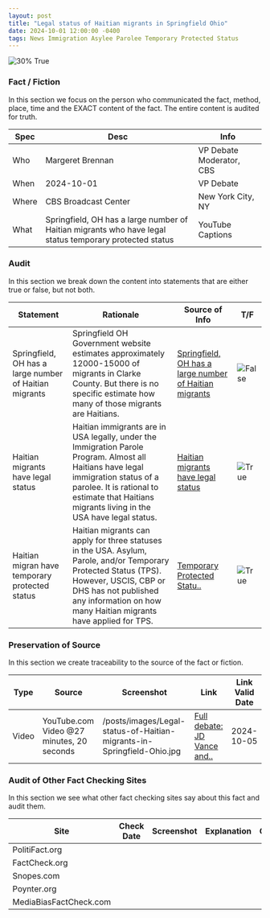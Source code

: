 ```yaml
---
layout: post
title: "Legal status of Haitian migrants in Springfield Ohio"
date: 2024-10-01 12:00:00 -0400
tags: News Immigration Asylee Parolee Temporary Protected Status
---
```


![30% True](/assets/images/30.jpg)

### Fact / Fiction

In this section we focus on the person who communicated the fact, method, place, time and the EXACT content of the fact. The entire content is audited for truth.

| Spec | Desc | Info | 
| ----------- | ----------- | ----------- |
| Who | Margeret Brennan | VP Debate Moderator, CBS | 
| When | 2024-10-01 | VP Debate | 
| Where | CBS Broadcast Center | New York City, NY | 
| What | Springfield, OH has a large number of Haitian migrants who have legal status temporary protected status | YouTube Captions | 

### Audit

In this section we break down the content into statements that are either true or false, but not both.

| Statement | Rationale | Source of Info | T/F | 
| ----------- | ----------- | ----------- | ----------- |
| Springfield, OH has a large number of Haitian migrants | Springfield OH Government website estimates approximately 12000-15000 of migrants in Clarke County. But there is no specific estimate how many of those migrants are Haitians. | [Springfield, OH has a large number of Haitian migrants](https://springfieldohio.gov/immigration-faqs/) | ![False](/assets/images/false.png) | 
| Haitian migrants have legal status | Haitian immigrants are in USA legally, under the Immigration Parole Program. Almost all Haitians have legal immigration status of a parolee. It is rational to estimate that Haitians migrants living in the USA have legal status. | [Haitian migrants have legal status](https://springfieldohio.gov/immigration-faqs/) | ![True](/assets/images/true.png) | 
| Haitian migran have temporary protected status | Haitian migrants can apply for three statuses in the USA. Asylum, Parole, and/or Temporary Protected Status (TPS). However, USCIS, CBP or DHS has not published any information on how many Haitian migrants have applied for TPS. | [Temporary Protected Statu..](https://www.uscis.gov/humanitarian/temporary-protected-status) | ![True](/assets/images/true.png) | 

### Preservation of Source

In this section we create traceability to the source of the fact or fiction.

| Type | Source | Screenshot | Link | Link Valid Date | 
| ----------- | ----------- | ----------- | ----------- | ----------- |
| Video | YouTube.com Video @27 minutes, 20 seconds | /posts/images/Legal-status-of-Haitian-migrants-in-Springfield-Ohio.jpg | [Full debate: JD Vance and..](https://www.youtube.com/live/VAGZGQg31hs&t=1640) | 2024-10-05 | 

### Audit of Other Fact Checking Sites

In this section we see what other fact checking sites say about this fact and audit them.

| Site | Check Date | Screenshot | Explanation | Grade | 
| ----------- | ----------- | ----------- | ----------- | ----------- |
| PolitiFact.org |  |  |  |  | 
| FactCheck.org |  |  |  |  | 
| Snopes.com |  |  |  |  | 
| Poynter.org |  |  |  |  | 
| MediaBiasFactCheck.com |  |  |  |  | 


